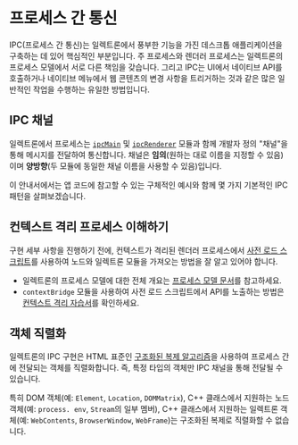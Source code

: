 # 프로세스 간 통신

IPC(프로세스 간 통신)는 일렉트론에서 풍부한 기능을 가진 데스크톱 애플리케이션을 구축하는 데 있어 핵심적인 부분입니다. 주 프로세스와 렌더러 프로세스는 일렉트론의 프로세스 모델에서 서로 다른 책임을 갖습니다. 그리고 IPC는 UI에서 네이티브 API를 호출하거나 네이티브 메뉴에서 웹 콘텐츠의 변경 사항을 트리거하는 것과 같은 많은 일반적인 작업을 수행하는 유일한 방법입니다.

## IPC 채널

일렉트론에서 프로세스는 [`ipcMain`](https://www.electronjs.org/docs/latest/api/ipc-main) 및 [`ipcRenderer`](https://www.electronjs.org/docs/latest/api/ipc-renderer) 모듈과 함께 개발자 정의 "채널"을 통해 메시지를 전달하여 통신합니다. 채널은 **임의**(원하는 대로 이름을 지정할 수 있음)이며 **양방향**(두 모듈에 동일한 채널 이름을 사용할 수 있음)입니다.

이 안내서에서는 앱 코드에 참고할 수 있는 구체적인 예시와 함께 몇 가지 기본적인 IPC 패턴을 살펴보겠습니다.

## 컨텍스트 격리 프로세스 이해하기

구현 세부 사항을 진행하기 전에, 컨텍스트가 격리된 렌더러 프로세스에서 [사전 로드 스크립트](https://www.electronjs.org/docs/latest/tutorial/process-model#preload-scripts)를 사용하여 노드와 일렉트론 모듈을 가져오는 방법을 잘 알고 있어야 합니다.

- 일렉트론의 프로세스 모델에 대한 전체 개요는 [프로세스 모델 문서](https://www.electronjs.org/docs/latest/tutorial/process-model)를 참고하세요.
- `contextBridge` 모듈을 사용하여 사전 로드 스크립트에서 API를 노출하는 방법은 [컨텍스트 격리 자습서](https://www.electronjs.org/docs/latest/tutorial/context-isolation)를 확인하세요.

## 객체 직렬화

일렉트론의 IPC 구현은 HTML 표준인 [구조화된 복제 알고리즘](https://developer.mozilla.org/en-US/docs/Web/API/Web_Workers_API/Structured_clone_algorithm)을 사용하여 프로세스 간에 전달되는 객체를 직렬화합니다. 즉, 특정 타입의 객체만 IPC 채널을 통해 전달될 수 있습니다.

특히 DOM 객체(예: `Element`, `Location`, `DOMMatrix`), C++ 클래스에서 지원하는 노드 객체(예: `process. env`, `Stream`의 일부 멤버), C++ 클래스에서 지원하는 일렉트론 객체(예: `WebContents`, `BrowserWindow`, `WebFrame`)는 구조화된 복제로 직렬화할 수 없습니다.